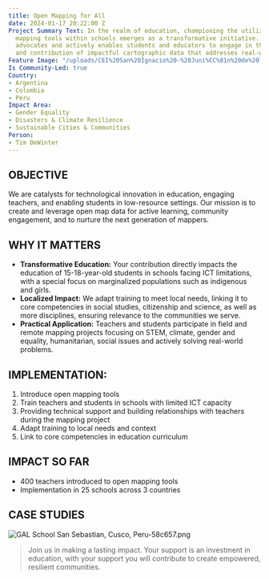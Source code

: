 ```yaml
---
title: Open Mapping for All
date: 2024-01-17 20:22:00 Z
Project Summary Text: In the realm of education, championing the utilization of open
  mapping tools within schools emerges as a transformative initiative. The OM4A initiative
  advocates and actively enables students and educators to engage in the creation
  and contribution of impactful cartographic data that addresses real-world issues.
Feature Image: "/uploads/CEI%20San%20Ignacio%20-%20Juni%CC%81n%20de%20los%20Andes,%20Argentina.png"
Is Community-Led: true
Country:
- Argentina
- Colombia
- Peru
Impact Area:
- Gender Equality
- Disasters & Climate Resilience
- Sustainable Cities & Communities
Person:
- Tim DeWinter
---
```


## OBJECTIVE
We are catalysts for technological innovation in education, engaging teachers, and enabling students in low-resource settings. Our mission is to create and leverage open map data for active learning, community engagement, and to nurture the next generation of mappers.

## WHY IT MATTERS
* **Transformative Education:** Your contribution directly impacts the education of 15-18-year-old students in schools facing ICT limitations, with a special focus on marginalized populations such as indigenous and girls.
* **Localized Impact:** We adapt training to meet local needs, linking it to core competencies in social studies, citizenship and science, as well as more disciplines, ensuring relevance to the communities we serve.
* **Practical Application:** Teachers and students participate in field and remote mapping projects focusing on STEM, climate, gender and equality, humanitarian, social issues and actively solving real-world problems.



## IMPLEMENTATION:
1. Introduce open mapping tools
2. Train teachers and students in schools with limited ICT capacity
3. Providing technical support and building relationships with teachers during the mapping project
4. Adapt training to local needs and context
5. Link to core competencies in education curriculum

## IMPACT SO FAR
* 400 teachers introduced to open mapping tools
* Implementation in 25 schools across 3 countries

## CASE STUDIES
![GAL School San Sebastian, Cusco, Peru-58c657.png](/uploads/GAL%20School%20San%20Sebastian,%20Cusco,%20Peru-58c657.png)

> Join us in making a lasting impact. Your support is an investment in education, with your support you will contribute to create empowered, resilient communities.
>